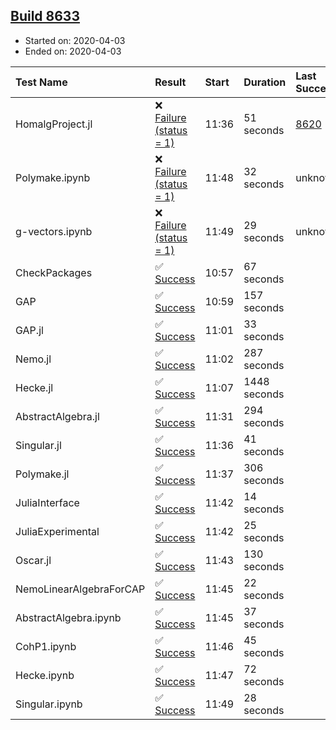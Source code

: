## [Build 8633](https://oscarci.mathematik.uni-kl.de/job/oscar/8633/)

* Started on: 2020-04-03
* Ended on: 2020-04-03

| Test Name    | Result | Start | Duration | Last Success | First Failure |
|:-------------|:-------|:------|:---------|:-------------|:--------------|
| HomalgProject.jl | ❌ [Failure (status = 1)](https://oscarci.mathematik.uni-kl.de/job/oscar/8633/artifact/logs/build-8633/HomalgProject.jl.log) | 11:36 | 51 seconds | [8620](https://oscarci.mathematik.uni-kl.de/job/oscar/8620/) | [8621](https://oscarci.mathematik.uni-kl.de/job/oscar/8621/) |
| Polymake.ipynb | ❌ [Failure (status = 1)](https://oscarci.mathematik.uni-kl.de/job/oscar/8633/artifact/logs/build-8633/Polymake.ipynb.log) | 11:48 | 32 seconds | unknown | unknown |
| g-vectors.ipynb | ❌ [Failure (status = 1)](https://oscarci.mathematik.uni-kl.de/job/oscar/8633/artifact/logs/build-8633/g-vectors.ipynb.log) | 11:49 | 29 seconds | unknown | unknown |
| CheckPackages | ✅ [Success](https://oscarci.mathematik.uni-kl.de/job/oscar/8633/artifact/logs/build-8633/CheckPackages.log) | 10:57 | 67 seconds |  |  |
| GAP | ✅ [Success](https://oscarci.mathematik.uni-kl.de/job/oscar/8633/artifact/logs/build-8633/GAP.log) | 10:59 | 157 seconds |  |  |
| GAP.jl | ✅ [Success](https://oscarci.mathematik.uni-kl.de/job/oscar/8633/artifact/logs/build-8633/GAP.jl.log) | 11:01 | 33 seconds |  |  |
| Nemo.jl | ✅ [Success](https://oscarci.mathematik.uni-kl.de/job/oscar/8633/artifact/logs/build-8633/Nemo.jl.log) | 11:02 | 287 seconds |  |  |
| Hecke.jl | ✅ [Success](https://oscarci.mathematik.uni-kl.de/job/oscar/8633/artifact/logs/build-8633/Hecke.jl.log) | 11:07 | 1448 seconds |  |  |
| AbstractAlgebra.jl | ✅ [Success](https://oscarci.mathematik.uni-kl.de/job/oscar/8633/artifact/logs/build-8633/AbstractAlgebra.jl.log) | 11:31 | 294 seconds |  |  |
| Singular.jl | ✅ [Success](https://oscarci.mathematik.uni-kl.de/job/oscar/8633/artifact/logs/build-8633/Singular.jl.log) | 11:36 | 41 seconds |  |  |
| Polymake.jl | ✅ [Success](https://oscarci.mathematik.uni-kl.de/job/oscar/8633/artifact/logs/build-8633/Polymake.jl.log) | 11:37 | 306 seconds |  |  |
| JuliaInterface | ✅ [Success](https://oscarci.mathematik.uni-kl.de/job/oscar/8633/artifact/logs/build-8633/JuliaInterface.log) | 11:42 | 14 seconds |  |  |
| JuliaExperimental | ✅ [Success](https://oscarci.mathematik.uni-kl.de/job/oscar/8633/artifact/logs/build-8633/JuliaExperimental.log) | 11:42 | 25 seconds |  |  |
| Oscar.jl | ✅ [Success](https://oscarci.mathematik.uni-kl.de/job/oscar/8633/artifact/logs/build-8633/Oscar.jl.log) | 11:43 | 130 seconds |  |  |
| NemoLinearAlgebraForCAP | ✅ [Success](https://oscarci.mathematik.uni-kl.de/job/oscar/8633/artifact/logs/build-8633/NemoLinearAlgebraForCAP.log) | 11:45 | 22 seconds |  |  |
| AbstractAlgebra.ipynb | ✅ [Success](https://oscarci.mathematik.uni-kl.de/job/oscar/8633/artifact/logs/build-8633/AbstractAlgebra.ipynb.log) | 11:45 | 37 seconds |  |  |
| CohP1.ipynb | ✅ [Success](https://oscarci.mathematik.uni-kl.de/job/oscar/8633/artifact/logs/build-8633/CohP1.ipynb.log) | 11:46 | 45 seconds |  |  |
| Hecke.ipynb | ✅ [Success](https://oscarci.mathematik.uni-kl.de/job/oscar/8633/artifact/logs/build-8633/Hecke.ipynb.log) | 11:47 | 72 seconds |  |  |
| Singular.ipynb | ✅ [Success](https://oscarci.mathematik.uni-kl.de/job/oscar/8633/artifact/logs/build-8633/Singular.ipynb.log) | 11:49 | 28 seconds |  |  |
